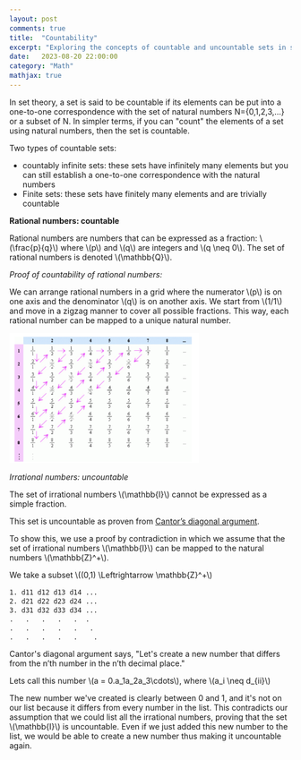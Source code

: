 ```yaml
---
layout: post
comments: true
title:  "Countability"
excerpt: "Exploring the concepts of countable and uncountable sets in set theory."
date:   2023-08-20 22:00:00
category: "Math"
mathjax: true
---
```


In set theory, a set is said to be countable if its elements can be put into a one-to-one correspondence with the set of natural numbers N={0,1,2,3,…} or a subset of N. In simpler terms, if you can "count" the elements of a set using natural numbers, then the set is countable.

Two types of countable sets:

- countably infinite sets: these sets have infinitely many elements but you can still establish a one-to-one correspondence with the natural numbers
- Finite sets: these sets have finitely many elements and are trivially countable

**Rational numbers: countable**

Rational numbers are numbers that can be expressed as a fraction: \\(\frac{p}{q}\\) where \\(p\\) and \\(q\\) are integers and \\(q \neq 0\\). The set of rational numbers is denoted \\(\mathbb{Q}\\).

*Proof of countability of rational numbers:*

We can arrange rational numbers in a grid where the numerator \\(p\\) is on one axis and the denominator \\(q\\) is on another axis. We start from \\(1/1\\) and move in a zigzag manner to cover all possible fractions. This way, each rational number can be mapped to a unique natural number.

<img src="/assets/set/image-20231005153539785.png" alt="Screenas.png" style="zoom: 33%;" />

*Irrational numbers: uncountable*

The set of irrational numbers \\(\mathbb{I}\\) cannot be expressed as a simple fraction. 

This set is uncountable as proven from [Cantor’s diagonal argument](https://en.wikipedia.org/wiki/Cantor%27s_diagonal_argument).

To show this, we use a proof by contradiction in which we assume that the set of irrational numbers \\(\mathbb{I}\\) can be mapped to the natural numbers \\(\mathbb{Z}^+\\).  

We take a subset \\((0,1) \Leftrightarrow \mathbb{Z}^+\\)

```
1. d11 d12 d13 d14 ...
2. d21 d22 d23 d24 ...
3. d31 d32 d33 d34 ... 
.   .   .   .   .  .
.   .   .   .   .   .
.   .   .   .   .    .
```

Cantor's diagonal argument says, "Let's create a new number that differs from the n’th number in the n’th decimal place." 

Lets call this number \\(a = 0.a_1a_2a_3\cdots\\), where \\(a_i \neq d_{ii}\\)

The new number we've created is clearly between 0 and 1, and it's not on our list because it differs from every number in the list. This contradicts our assumption that we could list all the irrational numbers, proving that the set \\(\mathbb{I}\\) is uncountable. Even if we just added this new number to the list, we would be able to create a new number thus making it uncountable again.

